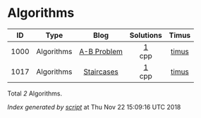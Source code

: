 # Algorithms
| ID | Type | Blog | Solutions | Timus |
|:----:|:----:|:-------:|:----:|:----:|
| 1000 | Algorithms | [A-B Problem](https://helloacm.com/coding-exercise-timus-online-judge-1000-ab-problem-cc-solutions-with-assembly/) | [1](https://github.com/DoctorLai/ACM/tree/master/timus/1000.%20A-B%20Problem)<br/>cpp  | [timus](https://helloacm.com/coding-exercise-timus-online-judge-1000-ab-problem-cc-solutions-with-assembly/) |
| 1017 | Algorithms | [Staircases](https://helloacm.com/how-to-break-integers-staircases-using-dynamic-programming/) | [1](https://github.com/DoctorLai/ACM/tree/master/timus/1017.%20Staircases)<br/>cpp  | [timus](http://acm.timus.ru/problem.aspx?space=1&num=1017) |

Total *2* Algorithms.

*Index generated by [script](https://github.com/DoctorLai/ACM/blob/master/timus/GenerateIndex.sh)* at Thu Nov 22 15:09:16 UTC 2018
